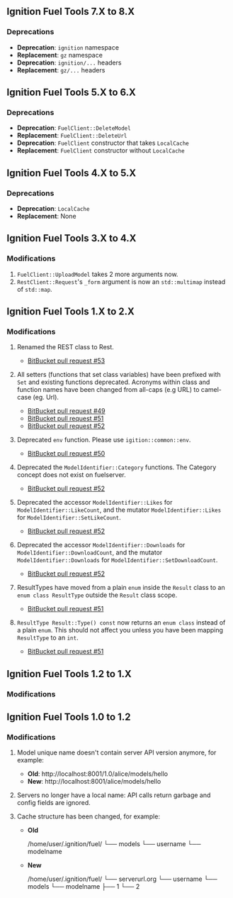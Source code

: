 ## Ignition Fuel Tools 7.X to 8.X

### Deprecations

* **Deprecation**: `ignition` namespace
* **Replacement**: `gz` namespace
* **Deprecation**: `ignition/...` headers
* **Replacement**: `gz/...` headers

## Ignition Fuel Tools 5.X to 6.X

### Deprecations

* **Deprecation**: `FuelClient::DeleteModel`
* **Replacement**: `FuelClient::DeleteUrl`
* **Deprecation**: `FuelClient` constructor that takes `LocalCache`
* **Replacement**: `FuelClient` constructor without `LocalCache`

## Ignition Fuel Tools 4.X to 5.X

### Deprecations

* **Deprecation**: `LocalCache`
* **Replacement**: None

## Ignition Fuel Tools 3.X to 4.X

### Modifications

1. `FuelClient::UploadModel` takes 2 more arguments now.
1. `RestClient::Request`'s `_form` argument is now an `std::multimap` instead of `std::map`.

## Ignition Fuel Tools 1.X to 2.X

### Modifications

1. Renamed the REST class to Rest.
    * [BitBucket pull request #53](https://osrf-migration.github.io/ignition-gh-pages/#!/ignitionrobotics/ign-fuel-tools/pull-requests/53)

1. All setters (functions that set class variables) have been prefixed
   with `Set` and existing functions deprecated. Acronyms within class and
   function names have been changed from all-caps (e.g URL) to camel-case
   (eg. Url).
    * [BitBucket pull request #49](https://osrf-migration.github.io/ignition-gh-pages/#!/ignitionrobotics/ign-fuel-tools/pull-requests/49)
    * [BitBucket pull request #51](https://osrf-migration.github.io/ignition-gh-pages/#!/ignitionrobotics/ign-fuel-tools/pull-requests/51)
    * [BitBucket pull request #52](https://osrf-migration.github.io/ignition-gh-pages/#!/ignitionrobotics/ign-fuel-tools/pull-requests/52)

1. Deprecated `env` function. Please use `igition::common::env`.
    * [BitBucket pull request #50](https://osrf-migration.github.io/ignition-gh-pages/#!/ignitionrobotics/ign-fuel-tools/pull-requests/50)

1. Deprecated the `ModelIdentifier::Category` functions. The Category concept does not exist on fuelserver.
    * [BitBucket pull request #52](https://osrf-migration.github.io/ignition-gh-pages/#!/ignitionrobotics/ign-fuel-tools/pull-requests/52)

1. Deprecated the accessor `ModelIdentifier::Likes` for `ModelIdentifier::LikeCount`, and the mutator `ModelIdentifier::Likes` for `ModelIdentifier::SetLikeCount`.
    * [BitBucket pull request #52](https://osrf-migration.github.io/ignition-gh-pages/#!/ignitionrobotics/ign-fuel-tools/pull-requests/52)

1. Deprecated the accessor `ModelIdentifier::Downloads` for `ModelIdentifier::DownloadCount`, and the mutator `ModelIdentifier::Downloads` for `ModelIdentifier::SetDownloadCount`.
    * [BitBucket pull request #52](https://osrf-migration.github.io/ignition-gh-pages/#!/ignitionrobotics/ign-fuel-tools/pull-requests/52)


1. ResultTypes have moved from a plain `enum` inside the `Result` class to
   an `enum class ResultType` outside the `Result` class scope.
    * [BitBucket pull request #51](https://osrf-migration.github.io/ignition-gh-pages/#!/ignitionrobotics/ign-fuel-tools/pull-requests/51/update-result-style/diff#chg-include/ignition/fuel_tools/Result.hh)

1. `ResultType Result::Type() const` now returns an `enum class`
   instead of a plain `enum`. This should not affect you unless you have
   been mapping `ResultType` to an `int`.
    * [BitBucket pull request #51](https://osrf-migration.github.io/ignition-gh-pages/#!/ignitionrobotics/ign-fuel-tools/pull-requests/51/update-result-style/diff#chg-include/ignition/fuel_tools/Result.hh)

## Ignition Fuel Tools 1.2 to 1.X

### Modifications



## Ignition Fuel Tools 1.0 to 1.2

### Modifications

1. Model unique name doesn't contain server API version anymore, for example:
    * **Old**: http://localhost:8001/1.0/alice/models/hello
    * **New**: http://localhost:8001/alice/models/hello

1. Servers no longer have a local name: API calls return garbage and config fields are ignored.

1. Cache structure has been changed, for example:

    * **Old**

        /home/user/.ignition/fuel/
        └── models
            └── username
                └── modelname

    * **New**

        /home/user/.ignition/fuel/
        └── serverurl.org
            └── username
                 └── models
                       └── modelname
                             ├── 1
                             └── 2

